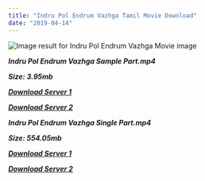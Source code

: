 ```yaml
---
title: "Indru Pol Endrum Vazhga Tamil Movie Download"
date: "2019-04-14"
---
```


![Image result for Indru Pol Endrum Vazhga Movie image](https://img.movieo.me/dxXu6qDL-lmeg7Uv6mSyYZBcy8M=/238x356/http://image.tmdb.org/t/p/original/98FLdxB265xuDGYgqpVaEyAOYhU.jpg)

**_Indru Pol Endrum Vazhga Sample Part.mp4_**

**_Size: 3.95mb_**

**_[Download Server 1](http://b4.wetransfer.vip/files/{169df08cb8e74ebadb8a44297cb1b6497cb77520eb9064bb3027e0e0c1bcc485}20Actor{169df08cb8e74ebadb8a44297cb1b6497cb77520eb9064bb3027e0e0c1bcc485}20Hits{169df08cb8e74ebadb8a44297cb1b6497cb77520eb9064bb3027e0e0c1bcc485}20Collection/M.{169df08cb8e74ebadb8a44297cb1b6497cb77520eb9064bb3027e0e0c1bcc485}20G.{169df08cb8e74ebadb8a44297cb1b6497cb77520eb9064bb3027e0e0c1bcc485}20Ramachandran{169df08cb8e74ebadb8a44297cb1b6497cb77520eb9064bb3027e0e0c1bcc485}20(M.G.R){169df08cb8e74ebadb8a44297cb1b6497cb77520eb9064bb3027e0e0c1bcc485}20Movies{169df08cb8e74ebadb8a44297cb1b6497cb77520eb9064bb3027e0e0c1bcc485}20Collections/Indru{169df08cb8e74ebadb8a44297cb1b6497cb77520eb9064bb3027e0e0c1bcc485}20Pol{169df08cb8e74ebadb8a44297cb1b6497cb77520eb9064bb3027e0e0c1bcc485}20Endrum{169df08cb8e74ebadb8a44297cb1b6497cb77520eb9064bb3027e0e0c1bcc485}20Vazhga{169df08cb8e74ebadb8a44297cb1b6497cb77520eb9064bb3027e0e0c1bcc485}20(1977)/Indru{169df08cb8e74ebadb8a44297cb1b6497cb77520eb9064bb3027e0e0c1bcc485}20Pol{169df08cb8e74ebadb8a44297cb1b6497cb77520eb9064bb3027e0e0c1bcc485}20Endrum{169df08cb8e74ebadb8a44297cb1b6497cb77520eb9064bb3027e0e0c1bcc485}20Vazhga{169df08cb8e74ebadb8a44297cb1b6497cb77520eb9064bb3027e0e0c1bcc485}20(1977){169df08cb8e74ebadb8a44297cb1b6497cb77520eb9064bb3027e0e0c1bcc485}20Sample{169df08cb8e74ebadb8a44297cb1b6497cb77520eb9064bb3027e0e0c1bcc485}20HD.mp4)_**

**_[Download Server 2](http://b4.wetransfer.vip/files/{169df08cb8e74ebadb8a44297cb1b6497cb77520eb9064bb3027e0e0c1bcc485}20Actor{169df08cb8e74ebadb8a44297cb1b6497cb77520eb9064bb3027e0e0c1bcc485}20Hits{169df08cb8e74ebadb8a44297cb1b6497cb77520eb9064bb3027e0e0c1bcc485}20Collection/M.{169df08cb8e74ebadb8a44297cb1b6497cb77520eb9064bb3027e0e0c1bcc485}20G.{169df08cb8e74ebadb8a44297cb1b6497cb77520eb9064bb3027e0e0c1bcc485}20Ramachandran{169df08cb8e74ebadb8a44297cb1b6497cb77520eb9064bb3027e0e0c1bcc485}20(M.G.R){169df08cb8e74ebadb8a44297cb1b6497cb77520eb9064bb3027e0e0c1bcc485}20Movies{169df08cb8e74ebadb8a44297cb1b6497cb77520eb9064bb3027e0e0c1bcc485}20Collections/Indru{169df08cb8e74ebadb8a44297cb1b6497cb77520eb9064bb3027e0e0c1bcc485}20Pol{169df08cb8e74ebadb8a44297cb1b6497cb77520eb9064bb3027e0e0c1bcc485}20Endrum{169df08cb8e74ebadb8a44297cb1b6497cb77520eb9064bb3027e0e0c1bcc485}20Vazhga{169df08cb8e74ebadb8a44297cb1b6497cb77520eb9064bb3027e0e0c1bcc485}20(1977)/Indru{169df08cb8e74ebadb8a44297cb1b6497cb77520eb9064bb3027e0e0c1bcc485}20Pol{169df08cb8e74ebadb8a44297cb1b6497cb77520eb9064bb3027e0e0c1bcc485}20Endrum{169df08cb8e74ebadb8a44297cb1b6497cb77520eb9064bb3027e0e0c1bcc485}20Vazhga{169df08cb8e74ebadb8a44297cb1b6497cb77520eb9064bb3027e0e0c1bcc485}20(1977){169df08cb8e74ebadb8a44297cb1b6497cb77520eb9064bb3027e0e0c1bcc485}20Sample{169df08cb8e74ebadb8a44297cb1b6497cb77520eb9064bb3027e0e0c1bcc485}20HD.mp4)_**

**_Indru Pol Endrum Vazhga Single Part.mp4_**

**_Size: 554.05mb_**

**_[Download Server 1](http://b4.wetransfer.vip/files/{169df08cb8e74ebadb8a44297cb1b6497cb77520eb9064bb3027e0e0c1bcc485}20Actor{169df08cb8e74ebadb8a44297cb1b6497cb77520eb9064bb3027e0e0c1bcc485}20Hits{169df08cb8e74ebadb8a44297cb1b6497cb77520eb9064bb3027e0e0c1bcc485}20Collection/M.{169df08cb8e74ebadb8a44297cb1b6497cb77520eb9064bb3027e0e0c1bcc485}20G.{169df08cb8e74ebadb8a44297cb1b6497cb77520eb9064bb3027e0e0c1bcc485}20Ramachandran{169df08cb8e74ebadb8a44297cb1b6497cb77520eb9064bb3027e0e0c1bcc485}20(M.G.R){169df08cb8e74ebadb8a44297cb1b6497cb77520eb9064bb3027e0e0c1bcc485}20Movies{169df08cb8e74ebadb8a44297cb1b6497cb77520eb9064bb3027e0e0c1bcc485}20Collections/Indru{169df08cb8e74ebadb8a44297cb1b6497cb77520eb9064bb3027e0e0c1bcc485}20Pol{169df08cb8e74ebadb8a44297cb1b6497cb77520eb9064bb3027e0e0c1bcc485}20Endrum{169df08cb8e74ebadb8a44297cb1b6497cb77520eb9064bb3027e0e0c1bcc485}20Vazhga{169df08cb8e74ebadb8a44297cb1b6497cb77520eb9064bb3027e0e0c1bcc485}20(1977)/Indru{169df08cb8e74ebadb8a44297cb1b6497cb77520eb9064bb3027e0e0c1bcc485}20Pol{169df08cb8e74ebadb8a44297cb1b6497cb77520eb9064bb3027e0e0c1bcc485}20Endrum{169df08cb8e74ebadb8a44297cb1b6497cb77520eb9064bb3027e0e0c1bcc485}20Vazhga{169df08cb8e74ebadb8a44297cb1b6497cb77520eb9064bb3027e0e0c1bcc485}20(1977){169df08cb8e74ebadb8a44297cb1b6497cb77520eb9064bb3027e0e0c1bcc485}20Single{169df08cb8e74ebadb8a44297cb1b6497cb77520eb9064bb3027e0e0c1bcc485}20Part{169df08cb8e74ebadb8a44297cb1b6497cb77520eb9064bb3027e0e0c1bcc485}20HD.mp4)_**

**_[Download Server 2](http://b4.wetransfer.vip/files/{169df08cb8e74ebadb8a44297cb1b6497cb77520eb9064bb3027e0e0c1bcc485}20Actor{169df08cb8e74ebadb8a44297cb1b6497cb77520eb9064bb3027e0e0c1bcc485}20Hits{169df08cb8e74ebadb8a44297cb1b6497cb77520eb9064bb3027e0e0c1bcc485}20Collection/M.{169df08cb8e74ebadb8a44297cb1b6497cb77520eb9064bb3027e0e0c1bcc485}20G.{169df08cb8e74ebadb8a44297cb1b6497cb77520eb9064bb3027e0e0c1bcc485}20Ramachandran{169df08cb8e74ebadb8a44297cb1b6497cb77520eb9064bb3027e0e0c1bcc485}20(M.G.R){169df08cb8e74ebadb8a44297cb1b6497cb77520eb9064bb3027e0e0c1bcc485}20Movies{169df08cb8e74ebadb8a44297cb1b6497cb77520eb9064bb3027e0e0c1bcc485}20Collections/Indru{169df08cb8e74ebadb8a44297cb1b6497cb77520eb9064bb3027e0e0c1bcc485}20Pol{169df08cb8e74ebadb8a44297cb1b6497cb77520eb9064bb3027e0e0c1bcc485}20Endrum{169df08cb8e74ebadb8a44297cb1b6497cb77520eb9064bb3027e0e0c1bcc485}20Vazhga{169df08cb8e74ebadb8a44297cb1b6497cb77520eb9064bb3027e0e0c1bcc485}20(1977)/Indru{169df08cb8e74ebadb8a44297cb1b6497cb77520eb9064bb3027e0e0c1bcc485}20Pol{169df08cb8e74ebadb8a44297cb1b6497cb77520eb9064bb3027e0e0c1bcc485}20Endrum{169df08cb8e74ebadb8a44297cb1b6497cb77520eb9064bb3027e0e0c1bcc485}20Vazhga{169df08cb8e74ebadb8a44297cb1b6497cb77520eb9064bb3027e0e0c1bcc485}20(1977){169df08cb8e74ebadb8a44297cb1b6497cb77520eb9064bb3027e0e0c1bcc485}20Single{169df08cb8e74ebadb8a44297cb1b6497cb77520eb9064bb3027e0e0c1bcc485}20Part{169df08cb8e74ebadb8a44297cb1b6497cb77520eb9064bb3027e0e0c1bcc485}20HD.mp4)_**
